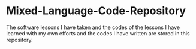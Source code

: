 # Mixed-Language-Code-Repository
The software lessons I have taken and the codes of the lessons I have learned with my own efforts and the codes I have written are stored in this repository.
